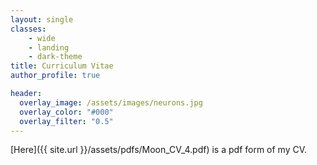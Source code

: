 ```yaml
---
layout: single
classes:
    - wide
    - landing
    - dark-theme
title: Curriculum Vitae
author_profile: true

header:
  overlay_image: /assets/images/neurons.jpg
  overlay_color: "#000"
  overlay_filter: "0.5"
---
```

[Here]({{ site.url }}/assets/pdfs/Moon_CV_4.pdf) is a pdf form of my CV.
